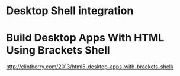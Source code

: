 Desktop Shell integration
=========================

# Build Desktop Apps With HTML Using Brackets Shell
http://clintberry.com/2013/html5-desktop-apps-with-brackets-shell/


